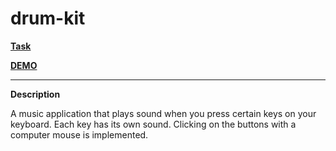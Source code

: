 # drum-kit

**[Task](https://github.com/rolling-scopes-school/tasks/blob/master/tasks/stage-0/projects.md#task-4-drum-kit-20)**

**[DEMO](https://leonidshatilo.github.io/drum-kit/)**

---

**Description**

A music application that plays sound when you press certain keys on your keyboard. Each key has its own sound. Clicking on the buttons with a computer mouse is implemented.
